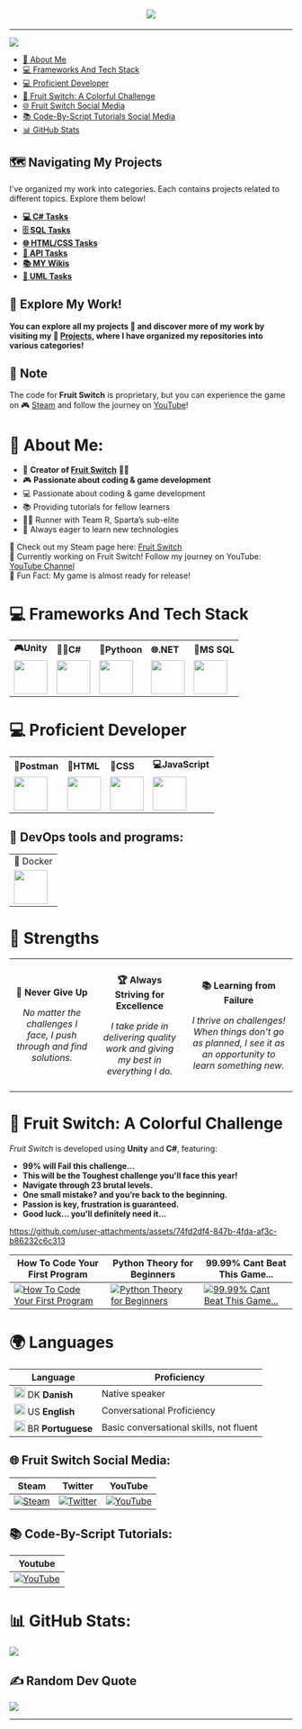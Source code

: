 

<h1 align="center">
    <img src="https://readme-typing-svg.herokuapp.com/?font=Righteous&size=35&center=true&vCenter=true&width=500&height=70&duration=4000&lines=Hi+There!+👋;+I'm+Pluto+Gamerpro!;" />
</h1>
   

---
[![](https://visitcount.itsvg.in/api?id=PlutoGamerpro&icon=0&color=0)](https://visitcount.itsvg.in)






- [💫 About Me](#-about-me)
- [💻 Frameworks And Tech Stack](#-frameworks-and-tech-stack)
- [💻 Proficient Developer](#-proficient-developer)
- [🍉 Fruit Switch: A Colorful Challenge](#-fruit-switch-a-colorful-challenge)
- [🌐 Fruit Switch Social Media](#-fruit-switch-social-media)
- [📚 Code-By-Script Tutorials Social Media](#-code-by-script-tutorials)
- [📊 GitHub Stats](#-github-stats)



## 🗺️ Navigating My Projects

I've organized my work into categories. Each contains projects related to different topics. Explore them below!

- **[💻 C# Tasks](https://github.com/stars/PlutoGamerpro/lists/c-opgaver)** 
- **[🗄️ SQL Tasks](https://github.com/stars/PlutoGamerpro/lists/sql-opgaver)** 
- **[🌐 HTML/CSS Tasks](https://github.com/PlutoGamerpro/HTML-CSS-Tasks)** 
- **[🔗 API Tasks](https://github.com/stars/PlutoGamerpro/lists/api-opgaver)** 
- **[📚 MY Wikis](https://github.com/stars/PlutoGamerpro/lists/mine-wikier)** 
- **[📝 UML Tasks](https://github.com/stars/PlutoGamerpro/lists/uml-opgaver)** 

## 🚀 Explore My Work!

**You can explore all my projects 📝 and discover more of my work by visiting my 📝 [Projects](https://github.com/PlutoGamerpro?tab=stars), where I have organized my repositories into various categories!**

## 📢 Note

The code for **Fruit Switch** is proprietary, but you can experience the game on 🎮 [Steam](https://store.steampowered.com/app/2248480/Fruit_Switch/) and follow the journey on  [YouTube](https://www.youtube.com/@FruitSwitchTeam)!



# 💫 About Me:

- 👋 **Creator of [Fruit Switch](https://store.steampowered.com/app/2248480/Fruit_Switch/)** 🍉🍊
- 🎮 **Passionate about coding & game development**
- 💻 Passionate about coding & game development
- 📚 Providing tutorials for fellow learners
- 🏃‍♂️ Runner with Team R, Sparta’s sub-elite
- 🌱 Always eager to learn new technologies


🔗 Check out my Steam page here: [Fruit Switch](https://store.steampowered.com/app/2248480/Fruit_Switch/)<br>
🔭 Currently working on Fruit Switch! Follow my journey on YouTube: [YouTube Channel](https://www.youtube.com/@FruitSwitchTeam)<br>
🎉 Fun Fact: My game is almost ready for release!



# 💻 Frameworks And Tech Stack

<table>
<tr>
    <td><b class="tech-name">🎮Unity</b><span class="underline"></span></td>
    <td><b class="tech-name">🧑‍💻C#</b><span class="underline"></span></td>
        <td><b class="tech-name">🐍Pythoon</b><span class="underline"></span></td>
     <td><b class="tech-name">🌐.NET</b><span class="underline"></span></td>
    <td><b class="tech-name">🐬MS SQL</b><span class="underline"></span></td>
   </tr>
    <td><a href="https://unity.com/" target="_blank"><img src="https://cdn.jsdelivr.net/gh/devicons/devicon@latest/icons/unity/unity-original.svg" width="60px"></a></td>
       <td><a href="https://docs.microsoft.com/en-us/dotnet/csharp/" target="_blank"><img src="https://cdn.jsdelivr.net/gh/devicons/devicon@latest/icons/csharp/csharp-original.svg" width="60px"></a></td>
       <td><a href="https://www.python.org/" target="_blank"><img src="https://cdn.jsdelivr.net/gh/devicons/devicon@latest/icons/python/python-original.svg" width="60px"></a></td>
    <td><a href="https://dotnet.microsoft.com/" target="_blank"><img src="https://cdn.jsdelivr.net/gh/devicons/devicon@latest/icons/dot-net/dot-net-plain-wordmark.svg" width="60px"></a></td>
    <td><a href="https://www.microsoft.com/en-us/sql-server/sql-server-downloads" target="_blank"><img src="https://cdn.jsdelivr.net/gh/devicons/devicon@latest/icons/microsoftsqlserver/microsoftsqlserver-original.svg" width="60px"></a></td>

    
  </tr>
</table>

# 💻 Proficient Developer 
<table>
<tr>
    <td><b class="tech-name">📮Postman</b><span class="underline"></span></td>
    <td><b class="tech-name">📝HTML</b><span class="underline"></span></td>
    <td><b class="tech-name">🎨CSS</b><span class="underline"></span></td>
    <td><b class="tech-name">💻JavaScript</b><span class="underline"></span></td>
  </tr>
    <td><a href="https://www.postman.com/" target="_blank"><img src="https://cdn.jsdelivr.net/gh/devicons/devicon@latest/icons/postman/postman-original.svg" width="60px"></a></td>
       <td><a href="https://developer.mozilla.org/en-US/docs/Web/HTML" target="_blank"><img src="https://cdn.jsdelivr.net/gh/devicons/devicon@latest/icons/html5/html5-original.svg" width="60px"></a></td>
    <td><a href="https://developer.mozilla.org/en-US/docs/Web/CSS" target="_blank"><img src="https://cdn.jsdelivr.net/gh/devicons/devicon@latest/icons/css3/css3-original.svg" width="60px"></a></td>
    <td><a href="https://developer.mozilla.org/en-US/docs/Web/JavaScript" target="_blank"><img src="https://cdn.jsdelivr.net/gh/devicons/devicon@latest/icons/javascript/javascript-original.svg" width="60px"></a></td>
  </tr>
</table>




<h2>🚀 DevOps tools and programs:</h2>
<table>
  <tr>
    <td>🐳 Docker</td>
  </tr>
    <tr>
        <td><a href="https://www.docker.com/" target="_blank"><img src="https://cdn.jsdelivr.net/gh/devicons/devicon@latest/icons/docker/docker-original.svg" width="60px"></a></td>
     </tr>
  </table>



<h1>💪 Strengths</h1>
<table style="width: 100%; border-collapse: collapse;">
  <tr>
    <td style="padding: 10px; text-align: center;">
      <p><strong>💪 Never Give Up</strong></p>
      <p style="font-style: italic;">No matter the challenges I face, I push through and find solutions.</p>
    </td>
    <td style="padding: 10px; text-align: center;">
      <p><strong>🏆 Always Striving for Excellence</strong></p>
      <p style="font-style: italic;">I take pride in delivering quality work and giving my best in everything I do.</p>
    </td>
    <td style="padding: 10px; text-align: center;">
      <p><strong>📚 Learning from Failure</strong></p>
      <p style="font-style: italic;">I thrive on challenges! When things don't go as planned, I see it as an opportunity to learn something new.</p>
    </td>
  </tr>
</table>


# 🍉 Fruit Switch: A Colorful Challenge

*Fruit Switch* is developed using **Unity** and **C#**, featuring:

- **99% will Fail this challenge...**
- **This will be the Toughest challenge you'll face this year!**
- **Navigate through 23 brutal levels.**
- **One small mistake? and you’re back to the beginning.**
- **Passion is key, frustration is guaranteed.**
- **Good luck… you'll definitely need it...**

https://github.com/user-attachments/assets/74fd2df4-847b-4fda-af3c-b86232c6c313


| How To Code Your First Program | Python Theory for Beginners | 99.99% Cant Beat This Game... |
|---------|---------|---------|
| [![How To Code Your First Program](https://ytcards.demolab.com/?id=Rt_wZhfOlXU&title=How+To+Code+Your+First+Program&lang=en&background_color=%230d1117&title_color=%23ffffff&stats_color=%23dedede&max_title_lines=1&width=250&border_radius=5&duration=904 "How To Code Your First Program")](https://www.youtube.com/watch?v=Rt_wZhfOlXU) | [![Python Theory for Beginners](https://ytcards.demolab.com/?id=Is1gG4eg6ns&title=Python+Theory+for+Beginners&lang=en&background_color=%230d1117&title_color=%23ffffff&stats_color=%23dedede&max_title_lines=1&width=250&border_radius=5&duration=904 "Python Theory for Beginners")](https://www.youtube.com/watch?v=Is1gG4eg6ns) | [![99.99% Cant Beat This Game...](https://ytcards.demolab.com/?id=1cg6asDpq9s&title=99.99%25+Cant+Beat+This+Game...&lang=en&background_color=%230d1117&title_color=%23ffffff&stats_color=%23dedede&max_title_lines=1&width=250&border_radius=5&duration=904 "99.99% Cant Beat This Game...")](https://www.youtube.com/watch?v=1cg6asDpq9s) |








# 🌍 Languages
| Language      | Proficiency                                        |
|---------------|----------------------------------------------------|
| <img src="https://www.svgrepo.com/show/405466/flag-for-flag-denmark.svg" alt="Danish Flag" style="width:20px; height:20px;"> DK **Danish**    | Native speaker                                     |
| <img src="https://www.svgrepo.com/show/248851/united-states.svg" alt="English Flag" style="width:20px; height:20px;"> US **English**   | Conversational Proficiency                        |
| <img src="https://www.svgrepo.com/show/248829/brazil.svg" alt="Brazilian Flag" style="width:20px; height:20px;"> BR **Portuguese**| Basic conversational skills, not fluent     


##  🌐 Fruit Switch Social Media:       
| **Steam** | **Twitter** | **YouTube** |
|-----------|-------------|--------------|
| [![Steam](https://img.icons8.com/?size=48&id=zNqjI8XKkCv0&format=png)](https://store.steampowered.com/app/2248480/Fruit_Switch/) | [![Twitter](https://img.icons8.com/?size=50&id=phOKFKYpe00C&format=png)](https://x.com/Fruit_Switch) | [![YouTube](https://img.icons8.com/?size=48&id=19318&format=png)](https://www.youtube.com/@FruitSwitch) | [![YouTube](https://img.icons8.com/?size=48&id=19318&format=png)](https://www.youtube.com/@FruitSwitchTeam)

## 📚 Code-By-Script Tutorials:
| **Youtube** | 
|-----------|
 [![YouTube](https://img.icons8.com/?size=48&id=19318&format=png)](https://www.youtube.com/@CodeByScript) | 

# 📊 GitHub Stats:
![](https://github-readme-stats.vercel.app/api/top-langs/?username=PlutoGamerpro&theme=dark&hide_border=false&include_all_commits=true&count_private=false&layout=compact&random=123456)<br/>






## ✍️ Random Dev Quote
![](https://quotes-github-readme.vercel.app/api?type=horizontal&theme=radical)

---


